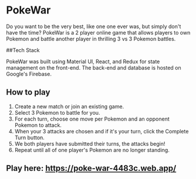 # PokeWar

Do you want to be the very best, like one one ever was, but simply don't have the time?
PokeWar is a 2 player online game that allows players to own Pokemon and battle another player in thrilling 3 vs 3 Pokemon battles.

##Tech Stack

PokeWar was built using Material UI, React, and Redux for state management on the front-end. The back-end and database is hosted on Google's Firebase.

## How to play

1. Create a new match or join an existing game.
2. Select 3 Pokemon to battle for you.
3. For each turn, choose one move per Pokemon and an opponent Pokemon to attack.
4. When your 3 attacks are chosen and if it's your turn, click the Complete Turn button.
5. We both players have submitted their turns, the attacks begin!
6. Repeat until all of one player's Pokemon are no longer standing.

## Play here: https://poke-war-4483c.web.app/
